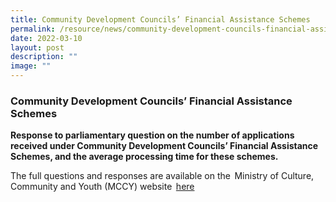 ```yaml
---
title: Community Development Councils’ Financial Assistance Schemes
permalink: /resource/news/community-development-councils-financial-assistance-schemes/
date: 2022-03-10
layout: post
description: ""
image: ""
---
```


### Community Development Councils’ Financial Assistance Schemes

**Response to parliamentary question on the number of applications received under Community Development Councils’ Financial Assistance Schemes, and the average processing time for these schemes.**


The full questions and responses are available on the  Ministry of Culture, Community and Youth (MCCY) website  [here](https://www.mccy.gov.sg/about-us/news-and-resources/parliamentary-matters/2022/Mar/Community-Development-Councils-Financial-Assistance-Schemes)